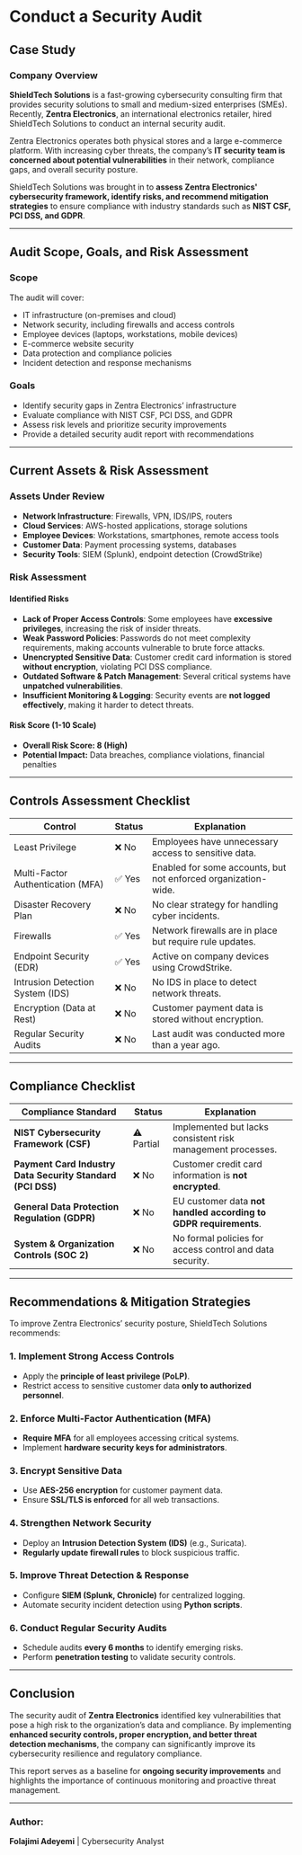 # Conduct a Security Audit  
## Case Study  

### **Company Overview**  
**ShieldTech Solutions** is a fast-growing cybersecurity consulting firm that provides security solutions to small and medium-sized enterprises (SMEs). Recently, **Zentra Electronics**, an international electronics retailer, hired ShieldTech Solutions to conduct an internal security audit.  

Zentra Electronics operates both physical stores and a large e-commerce platform. With increasing cyber threats, the company’s **IT security team is concerned about potential vulnerabilities** in their network, compliance gaps, and overall security posture.  

ShieldTech Solutions was brought in to **assess Zentra Electronics' cybersecurity framework, identify risks, and recommend mitigation strategies** to ensure compliance with industry standards such as **NIST CSF, PCI DSS, and GDPR**.  

---

## **Audit Scope, Goals, and Risk Assessment**  

### **Scope**  
The audit will cover:  
- IT infrastructure (on-premises and cloud)  
- Network security, including firewalls and access controls  
- Employee devices (laptops, workstations, mobile devices)  
- E-commerce website security  
- Data protection and compliance policies  
- Incident detection and response mechanisms  

### **Goals**  
- Identify security gaps in Zentra Electronics’ infrastructure  
- Evaluate compliance with NIST CSF, PCI DSS, and GDPR  
- Assess risk levels and prioritize security improvements  
- Provide a detailed security audit report with recommendations  

---

## **Current Assets & Risk Assessment**  

### **Assets Under Review**  
- **Network Infrastructure**: Firewalls, VPN, IDS/IPS, routers  
- **Cloud Services**: AWS-hosted applications, storage solutions  
- **Employee Devices**: Workstations, smartphones, remote access tools  
- **Customer Data**: Payment processing systems, databases  
- **Security Tools**: SIEM (Splunk), endpoint detection (CrowdStrike)  

### **Risk Assessment**  

#### **Identified Risks**  
- **Lack of Proper Access Controls**: Some employees have **excessive privileges**, increasing the risk of insider threats.  
- **Weak Password Policies**: Passwords do not meet complexity requirements, making accounts vulnerable to brute force attacks.  
- **Unencrypted Sensitive Data**: Customer credit card information is stored **without encryption**, violating PCI DSS compliance.  
- **Outdated Software & Patch Management**: Several critical systems have **unpatched vulnerabilities**.  
- **Insufficient Monitoring & Logging**: Security events are **not logged effectively**, making it harder to detect threats.  

#### **Risk Score (1-10 Scale)**  
- **Overall Risk Score: 8 (High)**  
- **Potential Impact:** Data breaches, compliance violations, financial penalties  

---

## **Controls Assessment Checklist**  

| Control | Status | Explanation |  
|---------|--------|------------|  
| Least Privilege | ❌ No | Employees have unnecessary access to sensitive data. |  
| Multi-Factor Authentication (MFA) | ✅ Yes | Enabled for some accounts, but not enforced organization-wide. |  
| Disaster Recovery Plan | ❌ No | No clear strategy for handling cyber incidents. |  
| Firewalls | ✅ Yes | Network firewalls are in place but require rule updates. |  
| Endpoint Security (EDR) | ✅ Yes | Active on company devices using CrowdStrike. |  
| Intrusion Detection System (IDS) | ❌ No | No IDS in place to detect network threats. |  
| Encryption (Data at Rest) | ❌ No | Customer payment data is stored without encryption. |  
| Regular Security Audits | ❌ No | Last audit was conducted more than a year ago. |  

---

## **Compliance Checklist**  

| Compliance Standard | Status | Explanation |  
|---------------------|--------|------------|  
| **NIST Cybersecurity Framework (CSF)** | ⚠️ Partial | Implemented but lacks consistent risk management processes. |  
| **Payment Card Industry Data Security Standard (PCI DSS)** | ❌ No | Customer credit card information is **not encrypted**. |  
| **General Data Protection Regulation (GDPR)** | ❌ No | EU customer data **not handled according to GDPR requirements**. |  
| **System & Organization Controls (SOC 2)** | ❌ No | No formal policies for access control and data security. |  

---

## **Recommendations & Mitigation Strategies**  

To improve Zentra Electronics’ security posture, ShieldTech Solutions recommends:  

### **1. Implement Strong Access Controls**  
- Apply the **principle of least privilege (PoLP)**.  
- Restrict access to sensitive customer data **only to authorized personnel**.  

### **2. Enforce Multi-Factor Authentication (MFA)**  
- **Require MFA** for all employees accessing critical systems.  
- Implement **hardware security keys for administrators**.  

### **3. Encrypt Sensitive Data**  
- Use **AES-256 encryption** for customer payment data.  
- Ensure **SSL/TLS is enforced** for all web transactions.  

### **4. Strengthen Network Security**  
- Deploy an **Intrusion Detection System (IDS)** (e.g., Suricata).  
- **Regularly update firewall rules** to block suspicious traffic.  

### **5. Improve Threat Detection & Response**  
- Configure **SIEM (Splunk, Chronicle)** for centralized logging.  
- Automate security incident detection using **Python scripts**.  

### **6. Conduct Regular Security Audits**  
- Schedule audits **every 6 months** to identify emerging risks.  
- Perform **penetration testing** to validate security controls.  

---

## **Conclusion**  

The security audit of **Zentra Electronics** identified key vulnerabilities that pose a high risk to the organization’s data and compliance. By implementing **enhanced security controls, proper encryption, and better threat detection mechanisms**, the company can significantly improve its cybersecurity resilience and regulatory compliance.  

This report serves as a baseline for **ongoing security improvements** and highlights the importance of continuous monitoring and proactive threat management.  

---

### **Author:**  
**Folajimi Adeyemi** | Cybersecurity Analyst
